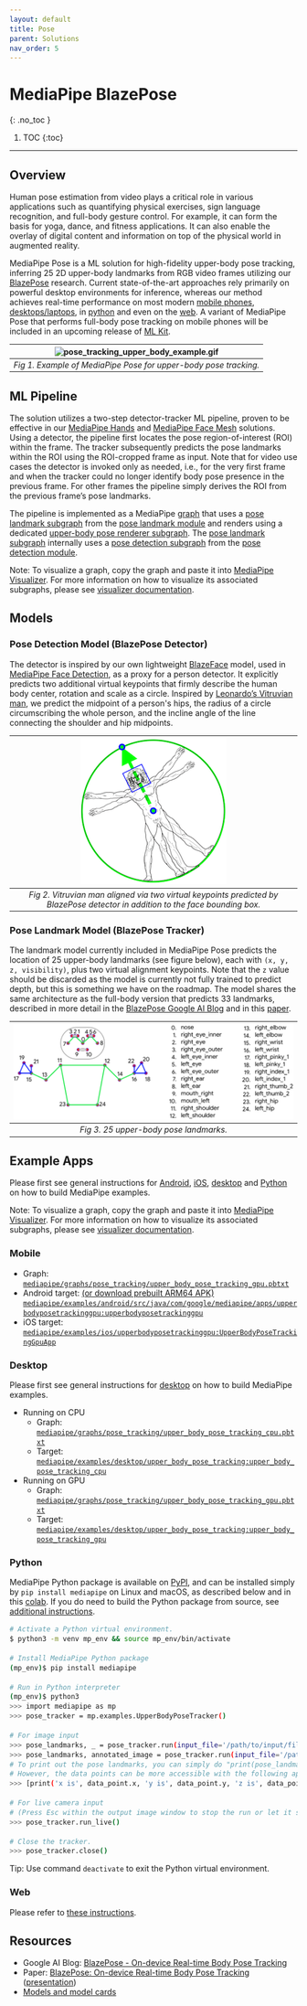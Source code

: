 ```yaml
---
layout: default
title: Pose
parent: Solutions
nav_order: 5
---
```


# MediaPipe BlazePose
{: .no_toc }

1. TOC
{:toc}
---

## Overview

Human pose estimation from video plays a critical role in various applications
such as quantifying physical exercises, sign language recognition, and full-body
gesture control. For example, it can form the basis for yoga, dance, and fitness
applications. It can also enable the overlay of digital content and information
on top of the physical world in augmented reality.

MediaPipe Pose is a ML solution for high-fidelity upper-body pose tracking,
inferring 25 2D upper-body landmarks from RGB video frames utilizing our
[BlazePose](https://ai.googleblog.com/2020/08/on-device-real-time-body-pose-tracking.html)
research. Current state-of-the-art approaches rely primarily on powerful desktop
environments for inference, whereas our method achieves real-time performance on
most modern [mobile phones](#mobile), [desktops/laptops](#desktop), in
[python](#python) and even on the [web](#web). A variant of MediaPipe Pose that
performs full-body pose tracking on mobile phones will be included in an
upcoming release of
[ML Kit](https://developers.google.com/ml-kit/early-access/pose-detection).

![pose_tracking_upper_body_example.gif](../images/mobile/pose_tracking_upper_body_example.gif) |
:--------------------------------------------------------------------------------------------: |
*Fig 1. Example of MediaPipe Pose for upper-body pose tracking.*                               |

## ML Pipeline

The solution utilizes a two-step detector-tracker ML pipeline, proven to be
effective in our [MediaPipe Hands](./hands.md) and
[MediaPipe Face Mesh](./face_mesh.md) solutions. Using a detector, the pipeline
first locates the pose region-of-interest (ROI) within the frame. The tracker
subsequently predicts the pose landmarks within the ROI using the ROI-cropped
frame as input. Note that for video use cases the detector is invoked only as
needed, i.e., for the very first frame and when the tracker could no longer
identify body pose presence in the previous frame. For other frames the pipeline
simply derives the ROI from the previous frame’s pose landmarks.

The pipeline is implemented as a MediaPipe
[graph](https://github.com/google/mediapipe/tree/master/mediapipe/graphs/pose_tracking/upper_body_pose_tracking_gpu.pbtxt)
that uses a
[pose landmark subgraph](https://github.com/google/mediapipe/tree/master/mediapipe/modules/pose_landmark/pose_landmark_upper_body_gpu.pbtxt)
from the
[pose landmark module](https://github.com/google/mediapipe/tree/master/mediapipe/modules/pose_landmark)
and renders using a dedicated
[upper-body pose renderer subgraph](https://github.com/google/mediapipe/tree/master/mediapipe/graphs/pose_tracking/subgraphs/upper_body_pose_renderer_gpu.pbtxt).
The
[pose landmark subgraph](https://github.com/google/mediapipe/tree/master/mediapipe/modules/pose_landmark/pose_landmark_upper_body_gpu.pbtxt)
internally uses a
[pose detection subgraph](https://github.com/google/mediapipe/tree/master/mediapipe/modules/pose_detection/pose_detection_gpu.pbtxt)
from the
[pose detection module](https://github.com/google/mediapipe/tree/master/mediapipe/modules/pose_detection).

Note: To visualize a graph, copy the graph and paste it into
[MediaPipe Visualizer](https://viz.mediapipe.dev/). For more information on how
to visualize its associated subgraphs, please see
[visualizer documentation](../tools/visualizer.md).

## Models

### Pose Detection Model (BlazePose Detector)

The detector is inspired by our own lightweight
[BlazeFace](https://arxiv.org/abs/1907.05047) model, used in
[MediaPipe Face Detection](./face_detection.md), as a proxy for a person
detector. It explicitly predicts two additional virtual keypoints that firmly
describe the human body center, rotation and scale as a circle. Inspired by
[Leonardo’s Vitruvian man](https://en.wikipedia.org/wiki/Vitruvian_Man), we
predict the midpoint of a person's hips, the radius of a circle circumscribing
the whole person, and the incline angle of the line connecting the shoulder and
hip midpoints.

![pose_tracking_detector_vitruvian_man.png](../images/mobile/pose_tracking_detector_vitruvian_man.png) |
:----------------------------------------------------------------------------------------------------: |
*Fig 2. Vitruvian man aligned via two virtual keypoints predicted by BlazePose detector in addition to the face bounding box.* |

### Pose Landmark Model (BlazePose Tracker)

The landmark model currently included in MediaPipe Pose predicts the location of
25 upper-body landmarks (see figure below), each with `(x, y, z, visibility)`,
plus two virtual alignment keypoints. Note that the `z` value should be
discarded as the model is currently not fully trained to predict depth, but this
is something we have on the roadmap. The model shares the same architecture as
the full-body version that predicts 33 landmarks, described in more detail in
the
[BlazePose Google AI Blog](https://ai.googleblog.com/2020/08/on-device-real-time-body-pose-tracking.html)
and in this [paper](https://arxiv.org/abs/2006.10204).

![pose_tracking_upper_body_landmarks.png](../images/mobile/pose_tracking_upper_body_landmarks.png) |
:------------------------------------------------------------------------------------------------: |
*Fig 3. 25 upper-body pose landmarks.*                                                             |

## Example Apps

Please first see general instructions for
[Android](../getting_started/building_examples.md#android),
[iOS](../getting_started/building_examples.md#ios),
[desktop](../getting_started/building_examples.md#desktop) and
[Python](../getting_started/building_examples.md#python) on how to build
MediaPipe examples.

Note: To visualize a graph, copy the graph and paste it into
[MediaPipe Visualizer](https://viz.mediapipe.dev/). For more information on how
to visualize its associated subgraphs, please see
[visualizer documentation](../tools/visualizer.md).

### Mobile

*   Graph:
    [`mediapipe/graphs/pose_tracking/upper_body_pose_tracking_gpu.pbtxt`](https://github.com/google/mediapipe/tree/master/mediapipe/graphs/pose_tracking/upper_body_pose_tracking_gpu.pbtxt)
*   Android target:
    [(or download prebuilt ARM64 APK)](https://drive.google.com/file/d/1uKc6T7KSuA0Mlq2URi5YookHu0U3yoh_/view?usp=sharing)
    [`mediapipe/examples/android/src/java/com/google/mediapipe/apps/upperbodyposetrackinggpu:upperbodyposetrackinggpu`](https://github.com/google/mediapipe/tree/master/mediapipe/examples/android/src/java/com/google/mediapipe/apps/upperbodyposetrackinggpu/BUILD)
*   iOS target:
    [`mediapipe/examples/ios/upperbodyposetrackinggpu:UpperBodyPoseTrackingGpuApp`](http:/mediapipe/examples/ios/upperbodyposetrackinggpu/BUILD)

### Desktop

Please first see general instructions for
[desktop](../getting_started/building_examples.md#desktop) on how to build
MediaPipe examples.

*   Running on CPU
    *   Graph:
        [`mediapipe/graphs/pose_tracking/upper_body_pose_tracking_cpu.pbtxt`](https://github.com/google/mediapipe/tree/master/mediapipe/graphs/pose_tracking/upper_body_pose_tracking_cpu.pbtxt)
    *   Target:
        [`mediapipe/examples/desktop/upper_body_pose_tracking:upper_body_pose_tracking_cpu`](https://github.com/google/mediapipe/tree/master/mediapipe/examples/desktop/upper_body_pose_tracking/BUILD)
*   Running on GPU
    *   Graph:
        [`mediapipe/graphs/pose_tracking/upper_body_pose_tracking_gpu.pbtxt`](https://github.com/google/mediapipe/tree/master/mediapipe/graphs/pose_tracking/upper_body_pose_tracking_gpu.pbtxt)
    *   Target:
        [`mediapipe/examples/desktop/upper_body_pose_tracking:upper_body_pose_tracking_gpu`](https://github.com/google/mediapipe/tree/master/mediapipe/examples/desktop/upper_body_pose_tracking/BUILD)

### Python

MediaPipe Python package is available on
[PyPI](https://pypi.org/project/mediapipe/), and can be installed simply by `pip
install mediapipe` on Linux and macOS, as described below and in this
[colab](https://mediapipe.page.link/mp-py-colab). If you do need to build the
Python package from source, see
[additional instructions](../getting_started/building_examples.md#python).

```bash
# Activate a Python virtual environment.
$ python3 -m venv mp_env && source mp_env/bin/activate

# Install MediaPipe Python package
(mp_env)$ pip install mediapipe

# Run in Python interpreter
(mp_env)$ python3
>>> import mediapipe as mp
>>> pose_tracker = mp.examples.UpperBodyPoseTracker()

# For image input
>>> pose_landmarks, _ = pose_tracker.run(input_file='/path/to/input/file', output_file='/path/to/output/file')
>>> pose_landmarks, annotated_image = pose_tracker.run(input_file='/path/to/file')
# To print out the pose landmarks, you can simply do "print(pose_landmarks)".
# However, the data points can be more accessible with the following approach.
>>> [print('x is', data_point.x, 'y is', data_point.y, 'z is', data_point.z, 'visibility is', data_point.visibility) for data_point in pose_landmarks.landmark]

# For live camera input
# (Press Esc within the output image window to stop the run or let it self terminate after 30 seconds.)
>>> pose_tracker.run_live()

# Close the tracker.
>>> pose_tracker.close()
```

Tip: Use command `deactivate` to exit the Python virtual environment.

### Web

Please refer to [these instructions](../index.md#mediapipe-on-the-web).

## Resources

*   Google AI Blog:
    [BlazePose - On-device Real-time Body Pose Tracking](https://ai.googleblog.com/2020/08/on-device-real-time-body-pose-tracking.html)
*   Paper:
    [BlazePose: On-device Real-time Body Pose Tracking](https://arxiv.org/abs/2006.10204)
    ([presentation](https://youtu.be/YPpUOTRn5tA))
*   [Models and model cards](./models.md#pose)
